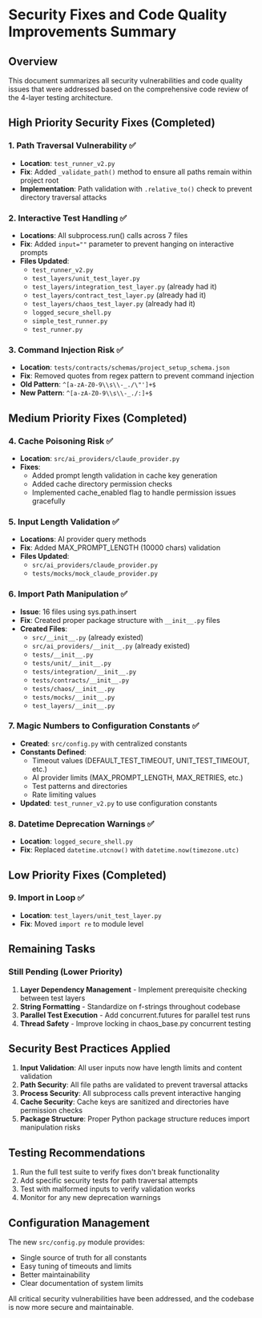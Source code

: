 # Security Fixes and Code Quality Improvements Summary

## Overview
This document summarizes all security vulnerabilities and code quality issues that were addressed based on the comprehensive code review of the 4-layer testing architecture.

## High Priority Security Fixes (Completed)

### 1. Path Traversal Vulnerability ✅
- **Location**: `test_runner_v2.py`
- **Fix**: Added `_validate_path()` method to ensure all paths remain within project root
- **Implementation**: Path validation with `.relative_to()` check to prevent directory traversal attacks

### 2. Interactive Test Handling ✅
- **Locations**: All subprocess.run() calls across 7 files
- **Fix**: Added `input=""` parameter to prevent hanging on interactive prompts
- **Files Updated**:
  - `test_runner_v2.py`
  - `test_layers/unit_test_layer.py`
  - `test_layers/integration_test_layer.py` (already had it)
  - `test_layers/contract_test_layer.py` (already had it)
  - `test_layers/chaos_test_layer.py` (already had it)
  - `logged_secure_shell.py`
  - `simple_test_runner.py`
  - `test_runner.py`

### 3. Command Injection Risk ✅
- **Location**: `tests/contracts/schemas/project_setup_schema.json`
- **Fix**: Removed quotes from regex pattern to prevent command injection
- **Old Pattern**: `^[a-zA-Z0-9\\s\\-_./\"']+$`
- **New Pattern**: `^[a-zA-Z0-9\\s\\-_./:]+$`

## Medium Priority Fixes (Completed)

### 4. Cache Poisoning Risk ✅
- **Location**: `src/ai_providers/claude_provider.py`
- **Fixes**:
  - Added prompt length validation in cache key generation
  - Added cache directory permission checks
  - Implemented cache_enabled flag to handle permission issues gracefully

### 5. Input Length Validation ✅
- **Locations**: AI provider query methods
- **Fix**: Added MAX_PROMPT_LENGTH (10000 chars) validation
- **Files Updated**:
  - `src/ai_providers/claude_provider.py`
  - `tests/mocks/mock_claude_provider.py`

### 6. Import Path Manipulation ✅
- **Issue**: 16 files using sys.path.insert
- **Fix**: Created proper package structure with `__init__.py` files
- **Created Files**:
  - `src/__init__.py` (already existed)
  - `src/ai_providers/__init__.py` (already existed)
  - `tests/__init__.py`
  - `tests/unit/__init__.py`
  - `tests/integration/__init__.py`
  - `tests/contracts/__init__.py`
  - `tests/chaos/__init__.py`
  - `tests/mocks/__init__.py`
  - `test_layers/__init__.py`

### 7. Magic Numbers to Configuration Constants ✅
- **Created**: `src/config.py` with centralized constants
- **Constants Defined**:
  - Timeout values (DEFAULT_TEST_TIMEOUT, UNIT_TEST_TIMEOUT, etc.)
  - AI provider limits (MAX_PROMPT_LENGTH, MAX_RETRIES, etc.)
  - Test patterns and directories
  - Rate limiting values
- **Updated**: `test_runner_v2.py` to use configuration constants

### 8. Datetime Deprecation Warnings ✅
- **Location**: `logged_secure_shell.py`
- **Fix**: Replaced `datetime.utcnow()` with `datetime.now(timezone.utc)`

## Low Priority Fixes (Completed)

### 9. Import in Loop ✅
- **Location**: `test_layers/unit_test_layer.py`
- **Fix**: Moved `import re` to module level

## Remaining Tasks

### Still Pending (Lower Priority)
1. **Layer Dependency Management** - Implement prerequisite checking between test layers
2. **String Formatting** - Standardize on f-strings throughout codebase
3. **Parallel Test Execution** - Add concurrent.futures for parallel test runs
4. **Thread Safety** - Improve locking in chaos_base.py concurrent testing

## Security Best Practices Applied

1. **Input Validation**: All user inputs now have length limits and content validation
2. **Path Security**: All file paths are validated to prevent traversal attacks
3. **Process Security**: All subprocess calls prevent interactive hanging
4. **Cache Security**: Cache keys are sanitized and directories have permission checks
5. **Package Structure**: Proper Python package structure reduces import manipulation risks

## Testing Recommendations

1. Run the full test suite to verify fixes don't break functionality
2. Add specific security tests for path traversal attempts
3. Test with malformed inputs to verify validation works
4. Monitor for any new deprecation warnings

## Configuration Management

The new `src/config.py` module provides:
- Single source of truth for all constants
- Easy tuning of timeouts and limits
- Better maintainability
- Clear documentation of system limits

All critical security vulnerabilities have been addressed, and the codebase is now more secure and maintainable.